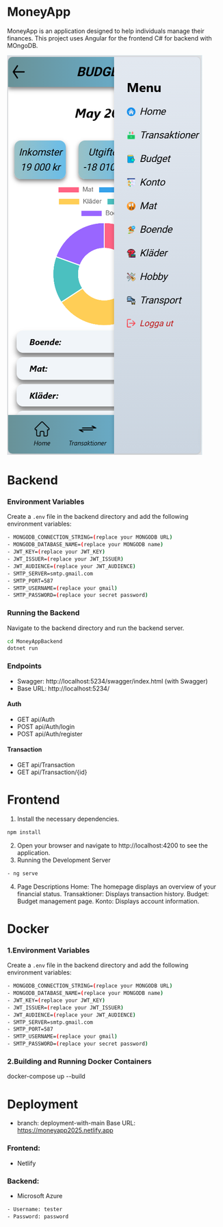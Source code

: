 # MoneyApp

MoneyApp is an application designed to help individuals manage their finances. This project uses Angular for the frontend C# for backend with MOngoDB.

![MoneyApp Screenshot](./moneyApp.png)

# Backend

### Environment Variables
Create a `.env` file in the backend directory and add the following environment variables:
```bash
- MONGODB_CONNECTION_STRING=(replace your MONGODB URL)
- MONGODB_DATABASE_NAME=(replace your MONGODB name)
- JWT_KEY=(replace your JWT_KEY)
- JWT_ISSUER=(replace your JWT_ISSUER)
- JWT_AUDIENCE=(replace your JWT_AUDIENCE)
- SMTP_SERVER=smtp.gmail.com
- SMTP_PORT=587
- SMTP_USERNAME=(replace your gmail)
- SMTP_PASSWORD=(replace your secret password)
```
### Running the Backend

Navigate to the backend directory and run the backend server.

```bash
cd MoneyAppBackend
dotnet run
```

### Endpoints
- Swagger: http://localhost:5234/swagger/index.html (with Swagger)
- Base URL: http://localhost:5234/
#### Auth
- GET api/Auth
- POST api/Auth/login
- POST api/Auth/register

#### Transaction
- GET api/Transaction
- GET api/Transaction/{id}


# Frontend

1. Install the necessary dependencies.
```bash
npm install
```
2. Open your browser and navigate to http://localhost:4200 to see the application.
3. Running the Development Server
```bash
- ng serve
```
4. Page Descriptions
Home: The homepage displays an overview of your financial status.
Transaktioner: Displays transaction history.
Budget: Budget management page.
Konto: Displays account information.


# Docker
### 1.Environment Variables
Create a `.env` file in the backend directory and add the following environment 
variables:
```bash
- MONGODB_CONNECTION_STRING=(replace your MONGODB URL)
- MONGODB_DATABASE_NAME=(replace your MONGODB name)
- JWT_KEY=(replace your JWT_KEY)
- JWT_ISSUER=(replace your JWT_ISSUER)
- JWT_AUDIENCE=(replace your JWT_AUDIENCE)
- SMTP_SERVER=smtp.gmail.com
- SMTP_PORT=587
- SMTP_USERNAME=(replace your gmail)
- SMTP_PASSWORD=(replace your secret password)
```
### 2.Building and Running Docker Containers
docker-compose up --build


# Deployment
- branch: deployment-with-main
Base URL: https://moneyapp2025.netlify.app
### Frontend:
- Netlify
### Backend: 
- Microsoft Azure

```bash
- Username: tester
- Password: password
```